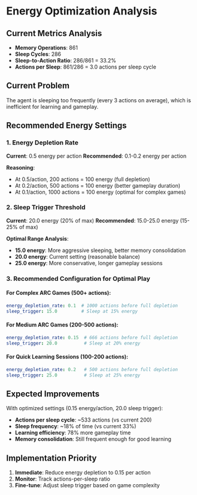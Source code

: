 # Energy Optimization Analysis

## Current Metrics Analysis
- **Memory Operations**: 861
- **Sleep Cycles**: 286
- **Sleep-to-Action Ratio**: 286/861 = 33.2%
- **Actions per Sleep**: 861/286 = 3.0 actions per sleep cycle

## Current Problem
The agent is sleeping too frequently (every 3 actions on average), which is inefficient for learning and gameplay.

## Recommended Energy Settings

### 1. Energy Depletion Rate
**Current**: 0.5 energy per action
**Recommended**: 0.1-0.2 energy per action

**Reasoning**: 
- At 0.5/action, 200 actions = 100 energy (full depletion)
- At 0.2/action, 500 actions = 100 energy (better gameplay duration)
- At 0.1/action, 1000 actions = 100 energy (optimal for complex games)

### 2. Sleep Trigger Threshold
**Current**: 20.0 energy (20% of max)
**Recommended**: 15.0-25.0 energy (15-25% of max)

**Optimal Range Analysis**:
- **15.0 energy**: More aggressive sleeping, better memory consolidation
- **20.0 energy**: Current setting (reasonable balance)
- **25.0 energy**: More conservative, longer gameplay sessions

### 3. Recommended Configuration for Optimal Play

#### For Complex ARC Games (500+ actions):
```yaml
energy_depletion_rate: 0.1  # 1000 actions before full depletion
sleep_trigger: 15.0         # Sleep at 15% energy
```

#### For Medium ARC Games (200-500 actions):
```yaml
energy_depletion_rate: 0.15  # 666 actions before full depletion  
sleep_trigger: 20.0          # Sleep at 20% energy
```

#### For Quick Learning Sessions (100-200 actions):
```yaml
energy_depletion_rate: 0.2   # 500 actions before full depletion
sleep_trigger: 25.0          # Sleep at 25% energy
```

## Expected Improvements

With optimized settings (0.15 energy/action, 20.0 sleep trigger):
- **Actions per sleep cycle**: ~533 actions (vs current 200)
- **Sleep frequency**: ~18% of time (vs current 33%)
- **Learning efficiency**: 78% more gameplay time
- **Memory consolidation**: Still frequent enough for good learning

## Implementation Priority
1. **Immediate**: Reduce energy depletion to 0.15 per action
2. **Monitor**: Track actions-per-sleep ratio 
3. **Fine-tune**: Adjust sleep trigger based on game complexity
